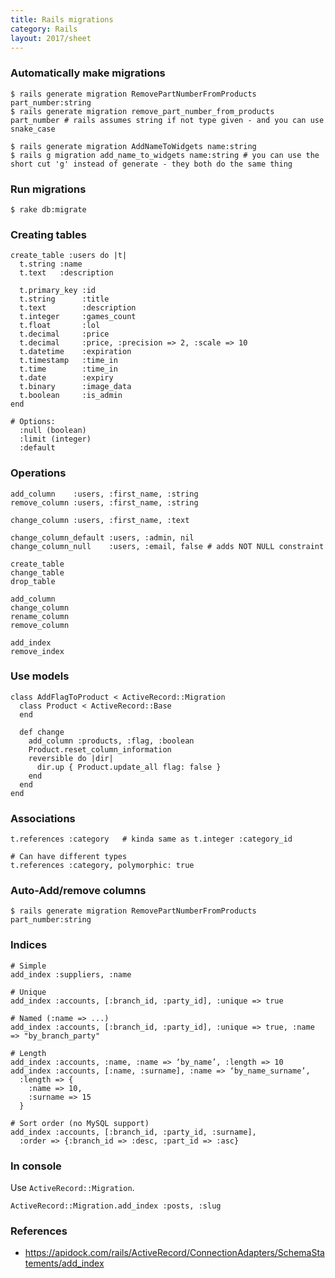 ```yaml
---
title: Rails migrations
category: Rails
layout: 2017/sheet
---
```


### Automatically make migrations

    $ rails generate migration RemovePartNumberFromProducts part_number:string
    $ rails generate migration remove_part_number_from_products part_number # rails assumes string if not type given - and you can use snake_case
    
    $ rails generate migration AddNameToWidgets name:string
    $ rails g migration add_name_to_widgets name:string # you can use the short cut 'g' instead of generate - they both do the same thing

### Run migrations

    $ rake db:migrate

### Creating tables

    create_table :users do |t|
      t.string :name
      t.text   :description

      t.primary_key :id
      t.string      :title
      t.text        :description
      t.integer     :games_count
      t.float       :lol
      t.decimal     :price
      t.decimal     :price, :precision => 2, :scale => 10
      t.datetime    :expiration
      t.timestamp   :time_in
      t.time        :time_in
      t.date        :expiry
      t.binary      :image_data
      t.boolean     :is_admin
    end

    # Options:
      :null (boolean)
      :limit (integer)
      :default

### Operations

    add_column    :users, :first_name, :string
    remove_column :users, :first_name, :string

    change_column :users, :first_name, :text

    change_column_default :users, :admin, nil
    change_column_null    :users, :email, false # adds NOT NULL constraint

    create_table
    change_table
    drop_table

    add_column
    change_column
    rename_column
    remove_column

    add_index
    remove_index

### Use models

    class AddFlagToProduct < ActiveRecord::Migration
      class Product < ActiveRecord::Base
      end
     
      def change
        add_column :products, :flag, :boolean
        Product.reset_column_information
        reversible do |dir|
          dir.up { Product.update_all flag: false }
        end
      end
    end

### Associations
    
    t.references :category   # kinda same as t.integer :category_id

    # Can have different types
    t.references :category, polymorphic: true

### Auto-Add/remove columns
  
    $ rails generate migration RemovePartNumberFromProducts part_number:string

### Indices

    # Simple
    add_index :suppliers, :name

    # Unique
    add_index :accounts, [:branch_id, :party_id], :unique => true

    # Named (:name => ...)
    add_index :accounts, [:branch_id, :party_id], :unique => true, :name => "by_branch_party"

    # Length
    add_index :accounts, :name, :name => ‘by_name’, :length => 10
    add_index :accounts, [:name, :surname], :name => ‘by_name_surname’,
      :length => {
        :name => 10,
        :surname => 15
      }

    # Sort order (no MySQL support)
    add_index :accounts, [:branch_id, :party_id, :surname],
      :order => {:branch_id => :desc, :part_id => :asc}

### In console
Use `ActiveRecord::Migration`.

    ActiveRecord::Migration.add_index :posts, :slug

### References

 * https://apidock.com/rails/ActiveRecord/ConnectionAdapters/SchemaStatements/add_index
